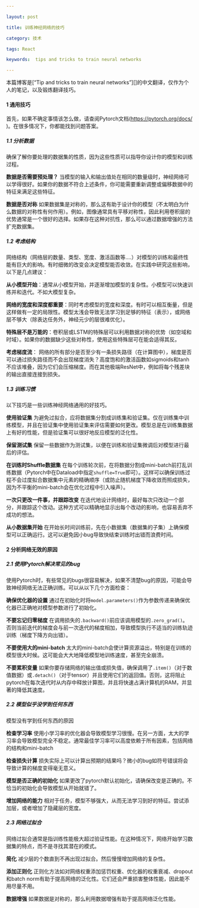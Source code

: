 ```yaml
---

layout: post

title: 训练神经网络的技巧

category: 技术

tags: React

keywords:  tips and tricks to train neural networks

---
```


本篇博客是[“Tip and tricks to train neural networks”][]的中文翻译，仅作为个人的笔记，以及锻炼翻译技巧。

#### 1 通用技巧

首先，如果不确定事情该怎么做，请查阅Pytorch文档(https://pytorch.org/docs/  )。在很多情况下，你都能找到问题答案。

##### 1.1 分析数据

确保了解你要处理的数据集的性质，因为这些性质可以指导你设计你的模型和训练过程。

**数据是否需要预处理？** 当模型的输入和输出值处在相同的数量级时，神经网络可以学得很好。如果你的数据不符合上述条件，你可能需要重新调整或偏移数据中的特征来满足这些特征。

**数据是否对称** 如果数据集是对称的，那么这有助于设计你的模型（不太明白为什么数据的对称性有何作用）。例如，图像通常具有平移对称性，因此利用卷积层的优势通常是一个很好的选择。如果存在这种对抗性，那么可以通过数据增强的方法扩充数据集。

##### 1.2 考虑结构

网络结构（网络层的数量、类型、宽度、激活函数等....）对模型的训练和最终性能有巨大的影响。有时细微的改变会决定模型能否收敛。在实践中研究这些影响，以下是几点建议：

**从小模型开始**：通常从小模型开始，并逐渐增加模型的复杂性。小模型可以快速训练并和迭代。不如大模型复杂。

**网络的宽度和深度都重要**：同时考虑模型的宽度和深度。有时可以相互衡量，但是这样做有一定的局限性。模型太浅会导致无法学习到足够的特征（表示），或网络层不够大（除表达任务外，神经元少的层很难优化）。

**特殊层不是万能的**：卷积层或LSTM的特殊层可以利用数据对称的优势（如空域和时域）。如果你的数据缺少这些对称性，使用这些特殊层可在能会适得其反。

**考虑梯度流**： 网络的所有部分是否至少有一条损失路径（在计算图中），梯度是否可以通过损失路径而不会出现梯度消失？高度饱和的激活函数如sigmoids和tanh不应该堆叠，因为它们会压缩梯度。而在其他极端ResNet中，例如将每个残差块的输出直接连接到损失。

##### 1.3 训练习惯

以下技巧是一些训练神经网络通用的好技巧。

**使用验证集** 为避免过拟合，应将数据集分割成训练集和验证集。仅在训练集中训练模型，并且在验证集中使用验证集来评估需要如何更改。模型总是在训练集数据上有好的性能，但是验证集可以很好地反应模型的泛化性。

**保留测试集** 保留一些数据作为测试集，以便在训练和验证集微调后对模型进行最后的评估。

**在训练时Shuffle数据集** 在每个训练轮次前，在将数据分割成mini-batch前打乱训练数据（Pytorch中在Dataload中指定`shuffle=True`即可）。这样可以确保训练过程不会过度拟合数据集中元素的精确顺序（或防止随机梯度下降收敛而照成损失，因为不平衡的mini-batch会在优化过程中引入噪声）。

**一次只更改一件事，并跟踪改变** 在迭代地设计网络时，最好每次只改动一个部分，并跟踪这个改动。这种方式可以精确地显示出每个改动的影响，也容易丢弃不成功的想法。

**从小数据集开始** 在开始长时间训练前，先在小数据集（数据集的子集）上确保模型可以正确运行。这可以避免因小bug导致快结束训练时出错而浪费时间。

#### 2 分析网络无效的原因

##### 2.1 使用Pytorch解决常见的bug

使用Pytorch时，有些常见的bugs很容易解决，如果不清楚bug的原因，可能会导致神经网络无法正确训练。可以从以下几个方面检查：

**确保优化器的设置** 通过在初始化时将`model.parameters()`作为参数传递来确保优化器已正确地对模型参数进行了初始化。

**不要忘记归零梯度** 在调用损失的`.backward()`前应该调用模型的`.zero_grad()`。否则当前迭代的梯度会与前一次迭代的梯度相加，导致模型执行不适当的训练轨迹训练（梯度下降方向出错）。

**不要使用大的mini-batch** 太大的mini-batch会使计算资源溢出，特别是在训练的模型很大时候。这可能会大大地降低模型地训练速度，甚至完全崩溃。

**不要累积变量** 如果你要存储网络的输出值或损失值，确保调用了`.item()`（对于数值数据）或`.detach()`（对于tensor）并且使用它们的返回值。否则，这将阻止pytorch在每次迭代时从内存中释放计算图，并且将快速占满计算机的RAM，并显著的降低其速度。

##### 2.2 模型似乎没学到任何东西

模型没有学到任何东西的原因

**检查学习率** 使用小学习率的优化器会导致模型学习很慢。在另一方面，太大的学习率会导致模型完全不稳定。通常最佳学习率可以高度依赖于所有因素，包括网络的结构和mini-batch

**检查损失计算** 损失实际上可以计算出预期的结果吗？微小的bug如符号错误将会导致计算的梯度变得毫无意义。

**模型是否正确的初始化** 如果更改了pytorch默认初始化，请确保改变是正确的。不恰当的初始化会导致模型从开始就错了。

**增加网络的能力** 相对于任务，模型不够强大，从而无法学习到好的特征。尝试添加层，或者增加了隐藏层的宽度。

##### 2.3 网络过拟合

网络过拟合通常是指训练性能极大超过验证性能。在这种情况下，网络开始学习数据集的特点，而不是寻找其潜在的模式。

**简化** 减少层的个数直到不再出现过拟合。然后慢慢增加网络的复杂性。

**添加正则化** 正则化方法如对网络权重添加惩罚权重、优化器的权重衰减、dropout和batch norm有助于提高网络的泛化性。它们还会严重损害整体性能，因此能不用尽量不用。

**数据增强** 如果数据是对称的，那么利用数据增强有助于提高网络泛化性能。



